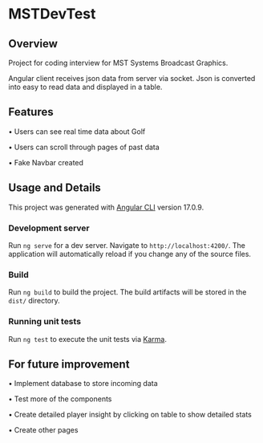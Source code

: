 # MSTDevTest

## Overview

Project for coding interview for MST Systems Broadcast Graphics.

Angular client receives json data from server via socket. Json is converted into easy to read data and displayed in a table.

## Features

• Users can see real time data about Golf

• Users can scroll through pages of past data

• Fake Navbar created

## Usage and Details

This project was generated with [Angular CLI](https://github.com/angular/angular-cli) version 17.0.9.

### Development server

Run `ng serve` for a dev server. Navigate to `http://localhost:4200/`. The application will automatically reload if you change any of the source files.

### Build

Run `ng build` to build the project. The build artifacts will be stored in the `dist/` directory.

### Running unit tests

Run `ng test` to execute the unit tests via [Karma](https://karma-runner.github.io).

## For future improvement

•  Implement database to store incoming data

•  Test more of the components

•  Create detailed player insight by clicking on table to show detailed stats 

•  Create other pages